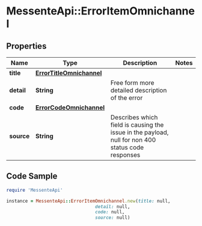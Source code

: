 # MessenteApi::ErrorItemOmnichannel

## Properties

Name | Type | Description | Notes
------------ | ------------- | ------------- | -------------
**title** | [**ErrorTitleOmnichannel**](ErrorTitleOmnichannel.md) |  | 
**detail** | **String** | Free form more detailed description of the error | 
**code** | [**ErrorCodeOmnichannel**](ErrorCodeOmnichannel.md) |  | 
**source** | **String** | Describes which field is causing the issue in the payload, null for non 400 status code responses | 

## Code Sample

```ruby
require 'MessenteApi'

instance = MessenteApi::ErrorItemOmnichannel.new(title: null,
                                 detail: null,
                                 code: null,
                                 source: null)
```


